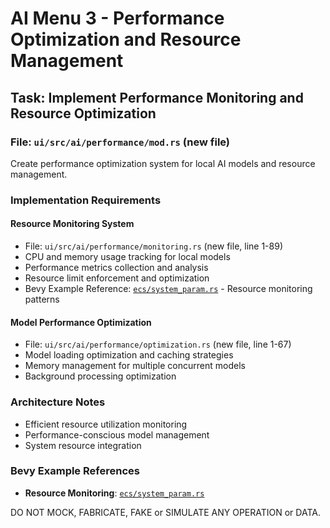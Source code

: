 # AI Menu 3 - Performance Optimization and Resource Management

## Task: Implement Performance Monitoring and Resource Optimization

### File: `ui/src/ai/performance/mod.rs` (new file)

Create performance optimization system for local AI models and resource management.

### Implementation Requirements

#### Resource Monitoring System
- File: `ui/src/ai/performance/monitoring.rs` (new file, line 1-89)
- CPU and memory usage tracking for local models
- Performance metrics collection and analysis
- Resource limit enforcement and optimization
- Bevy Example Reference: [`ecs/system_param.rs`](../../../docs/bevy/examples/ecs/system_param.rs) - Resource monitoring patterns

#### Model Performance Optimization
- File: `ui/src/ai/performance/optimization.rs` (new file, line 1-67)
- Model loading optimization and caching strategies
- Memory management for multiple concurrent models
- Background processing optimization

### Architecture Notes
- Efficient resource utilization monitoring
- Performance-conscious model management
- System resource integration

### Bevy Example References
- **Resource Monitoring**: [`ecs/system_param.rs`](../../../docs/bevy/examples/ecs/system_param.rs)

DO NOT MOCK, FABRICATE, FAKE or SIMULATE ANY OPERATION or DATA.